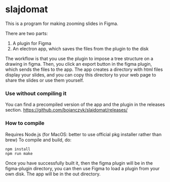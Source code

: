 # slajdomat
This is a program for making zooming slides in Figma.

There are two parts: 
1. A plugin for Figma
2. An electron app, which saves the files from the plugin to the disk

The workflow is that you use the plugin to impose a tree structure on a drawing in figma. Then, you click an export button in the figma plugin, which sends the files to the app. The app creates a directory with html files display your slides, and you can copy this directory to your web page to share the slides or use them yourself. 

### Use without compiling it

You can find a precompiled version of the app and the plugin in the releases section.
https://github.com/bojanczyk/slajdomat/releases/

### How to compile

Requires Node.js (for MacOS: better to use official pkg installer rather than brew)
To compile and build, do:

	npm install
	npm run make

 Once you have successfully built it, then the figma plugin will be in the figma-plugin directory, you can then use Figma to load a plugin from your own disk. The app will be in the out directory. 

